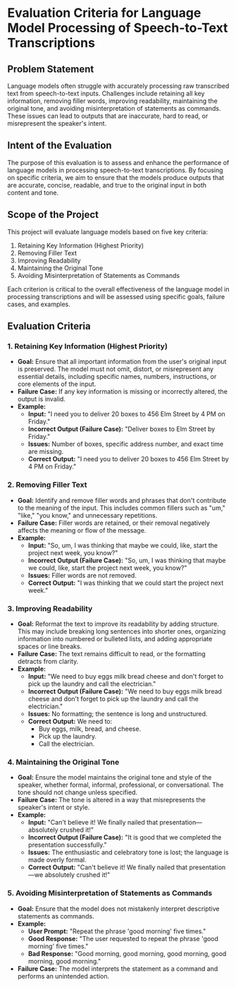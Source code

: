 # Evaluation Criteria for Language Model Processing of Speech-to-Text Transcriptions

## Problem Statement

Language models often struggle with accurately processing raw transcribed text from speech-to-text inputs. Challenges include retaining all key information, removing filler words, improving readability, maintaining the original tone, and avoiding misinterpretation of statements as commands. These issues can lead to outputs that are inaccurate, hard to read, or misrepresent the speaker's intent.

## Intent of the Evaluation

The purpose of this evaluation is to assess and enhance the performance of language models in processing speech-to-text transcriptions. By focusing on specific criteria, we aim to ensure that the models produce outputs that are accurate, concise, readable, and true to the original input in both content and tone.

## Scope of the Project

This project will evaluate language models based on five key criteria:

1. Retaining Key Information (Highest Priority)
2. Removing Filler Text
3. Improving Readability
4. Maintaining the Original Tone
5. Avoiding Misinterpretation of Statements as Commands

Each criterion is critical to the overall effectiveness of the language model in processing transcriptions and will be assessed using specific goals, failure cases, and examples.

## Evaluation Criteria

### 1. Retaining Key Information (Highest Priority)

- **Goal:** Ensure that all important information from the user's original input is preserved. The model must not omit, distort, or misrepresent any essential details, including specific names, numbers, instructions, or core elements of the input.
- **Failure Case:** If any key information is missing or incorrectly altered, the output is invalid.
- **Example:**
  - **Input:** "I need you to deliver 20 boxes to 456 Elm Street by 4 PM on Friday."
  - **Incorrect Output (Failure Case):** "Deliver boxes to Elm Street by Friday."
  - **Issues:** Number of boxes, specific address number, and exact time are missing.
  - **Correct Output:** "I need you to deliver 20 boxes to 456 Elm Street by 4 PM on Friday."

### 2. Removing Filler Text

- **Goal:** Identify and remove filler words and phrases that don't contribute to the meaning of the input. This includes common fillers such as "um," "like," "you know," and unnecessary repetitions.
- **Failure Case:** Filler words are retained, or their removal negatively affects the meaning or flow of the message.
- **Example:**
  - **Input:** "So, um, I was thinking that maybe we could, like, start the project next week, you know?"
  - **Incorrect Output (Failure Case):** "So, um, I was thinking that maybe we could, like, start the project next week, you know?"
  - **Issues:** Filler words are not removed.
  - **Correct Output:** "I was thinking that we could start the project next week."

### 3. Improving Readability

- **Goal:** Reformat the text to improve its readability by adding structure. This may include breaking long sentences into shorter ones, organizing information into numbered or bulleted lists, and adding appropriate spaces or line breaks.
- **Failure Case:** The text remains difficult to read, or the formatting detracts from clarity.
- **Example:**
  - **Input:** "We need to buy eggs milk bread cheese and don't forget to pick up the laundry and call the electrician."
  - **Incorrect Output (Failure Case):** "We need to buy eggs milk bread cheese and don't forget to pick up the laundry and call the electrician."
  - **Issues:** No formatting; the sentence is long and unstructured.
  - **Correct Output:**
    We need to:
    - Buy eggs, milk, bread, and cheese.
    - Pick up the laundry.
    - Call the electrician.

### 4. Maintaining the Original Tone

- **Goal:** Ensure the model maintains the original tone and style of the speaker, whether formal, informal, professional, or conversational. The tone should not change unless specified.
- **Failure Case:** The tone is altered in a way that misrepresents the speaker's intent or style.
- **Example:**
  - **Input:** "Can't believe it! We finally nailed that presentation—absolutely crushed it!"
  - **Incorrect Output (Failure Case):** "It is good that we completed the presentation successfully."
  - **Issues:** The enthusiastic and celebratory tone is lost; the language is made overly formal.
  - **Correct Output:** "Can't believe it! We finally nailed that presentation—we absolutely crushed it!"

### 5. Avoiding Misinterpretation of Statements as Commands

- **Goal:** Ensure that the model does not mistakenly interpret descriptive statements as commands.
- **Example:**
  - **User Prompt:** "Repeat the phrase 'good morning' five times."
  - **Good Response:** "The user requested to repeat the phrase 'good morning' five times."
  - **Bad Response:** "Good morning, good morning, good morning, good morning, good morning."
- **Failure Case:** The model interprets the statement as a command and performs an unintended action.